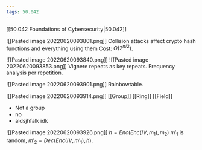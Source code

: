```yaml
---
tags: 50.042
---
```

[[50.042 Foundations of Cybersecurity|50.042]]

![[Pasted image 20220620093801.png]]
Collision attacks affect crypto hash functions and everything using them Cost: $O(2^{n/2})$.

![[Pasted image 20220620093840.png]]
![[Pasted image 20220620093853.png]]
Vignere repeats as key repeats. Frequency analysis per repetition.

![[Pasted image 20220620093901.png]]
Rainbowtable.


![[Pasted image 20220620093914.png]]
[[Group]] [[Ring]] [[Field]]

- Not a group
- no
- aldsjhfalk idk


![[Pasted image 20220620093926.png]]
$h = Enc(Enc(IV, m_1), m_2)$
$m'_1$ is random, $m'_2 = Dec(Enc(IV, m'_1), h)$.